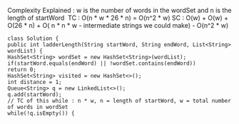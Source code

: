 Complexity Explained :
w is the number of words in the wordSet
and n is the length of startWord
​
TC : O(n * w * 26 * n) = O(n^2 * w)
SC : O(w) + O(w) + O(26 * n) + O( n * n * w - intermediate strings we could make) - O(n^2 * w)
​
​
```
class Solution {
public int ladderLength(String startWord, String endWord, List<String> wordList) {
HashSet<String> wordSet = new HashSet<String>(wordList);
if(startWord.equals(endWord) || !wordSet.contains(endWord))
return 0;
HashSet<String> visited = new HashSet<>();
int distance = 1;
Queue<String> q = new LinkedList<>();
q.add(startWord);
// TC of this while : n * w, n = length of startWord, w = total number of words in wordSet
while(!q.isEmpty()) {
